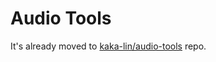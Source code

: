 # Audio Tools

It's already moved to  [kaka-lin/audio-tools](https://github.com/kaka-lin/audio-tools) repo.
